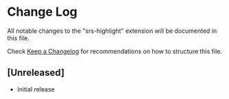 # Change Log

All notable changes to the "srs-highlight" extension will be documented in this file.

Check [Keep a Changelog](http://keepachangelog.com/) for recommendations on how to structure this file.

## [Unreleased]

- Initial release